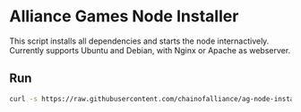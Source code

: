 # Alliance Games Node Installer

This script installs all dependencies and starts the node internactively. Currently supports Ubuntu and Debian, with Nginx or Apache as webserver.

## Run

```bash
curl -s https://raw.githubusercontent.com/chainofalliance/ag-node-installer/main/installer.sh | sudo bash
```
